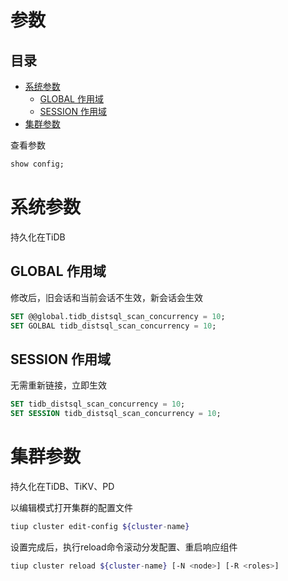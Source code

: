 # 参数

## 目录

-   [系统参数](#系统参数)
    -   [GLOBAL 作用域](#GLOBAL-作用域)
    -   [SESSION 作用域](#SESSION-作用域)
-   [集群参数](#集群参数)

查看参数

```sql
show config;
```

# 系统参数

持久化在TiDB

## GLOBAL 作用域

修改后，旧会话和当前会话不生效，新会话会生效

```sql
SET @@global.tidb_distsql_scan_concurrency = 10;
SET GOLBAL tidb_distsql_scan_concurrency = 10;
```

## SESSION 作用域

无需重新链接，立即生效

```sql
SET tidb_distsql_scan_concurrency = 10;
SET SESSION tidb_distsql_scan_concurrency = 10;
```

# 集群参数

持久化在TiDB、TiKV、PD

以编辑模式打开集群的配置文件

```bash
tiup cluster edit-config ${cluster-name}
```

设置完成后，执行reload命令滚动分发配置、重启响应组件

```bash
tiup cluster reload ${cluster-name} [-N <node>] [-R <roles>]
```

